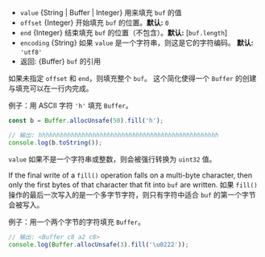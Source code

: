 <!-- YAML
added: v0.5.0
-->

* `value` {String | Buffer | Integer} 用来填充 `buf` 的值
* `offset` {Integer} 开始填充 `buf` 的位置。**默认:** `0`
* `end` {Integer} 结束填充 `buf` 的位置（不包含）。**默认:** [`buf.length`]
* `encoding` {String} 如果 `value` 是一个字符串，则这是它的字符编码。
  **默认:** `'utf8'`
* 返回: {Buffer} `buf` 的引用

如果未指定 `offset` 和 `end`，则填充整个 `buf`。
这个简化使得一个 `Buffer` 的创建与填充可以在一行内完成。

例子：用 ASCII 字符 `'h'` 填充 `Buffer`。

```js
const b = Buffer.allocUnsafe(50).fill('h');

// 输出: hhhhhhhhhhhhhhhhhhhhhhhhhhhhhhhhhhhhhhhhhhhhhhhhhh
console.log(b.toString());
```

`value` 如果不是一个字符串或整数，则会被强行转换为 `uint32` 值。

If the final write of a `fill()` operation falls on a multi-byte character,
then only the first bytes of that character that fit into `buf` are written.
如果 `fill()` 操作的最后一次写入的是一个多字节字符，则只有字符中适合 `buf` 的第一个字节会被写入。

例子：用一个两个字节的字符填充 `Buffer`。

```js
// 输出: <Buffer c8 a2 c8>
console.log(Buffer.allocUnsafe(3).fill('\u0222'));
```

